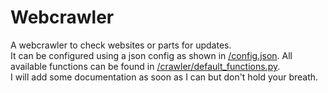 # Webcrawler

A webcrawler to check websites or parts for updates.  
It can be configured using a json config as shown in [/config.json](/config.json).
All available functions can be found in
[/crawler/default\_functions.py](/crawler/default_functions.py).  
I will add some documentation as soon as I can but don't hold your breath.
